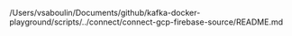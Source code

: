 /Users/vsaboulin/Documents/github/kafka-docker-playground/scripts/../connect/connect-gcp-firebase-source/README.md